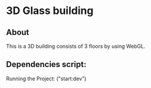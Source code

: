 # 3D Glass building

## About

This is a 3D building consists of 3 floors by using WebGL.

## Dependencies script:

Running the Project: ("start:dev")
